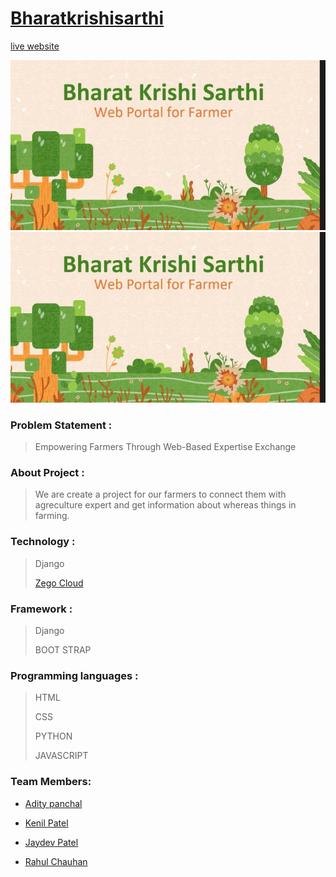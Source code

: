 # [Bharatkrishisarthi ](https://bharatkrishisarthi.onrender.com)

[live website](https://bharatkrishisarthi.onrender.com)

<img src="static/photo/WhatsApp Image 2023-09-24 at 3.51.16 PM.jpeg">


<img src="https://github.com/Rjchauhan18/Tic_Tech_Toe/blob/main/static/photo/WhatsApp%20Image%202023-09-24%20at%203.51.16%20PM.jpeg">

### Problem Statement : 
>   Empowering Farmers Through Web-Based Expertise Exchange


### About Project :

>   We are create a project for our farmers to connect them with agreculture expert and get information about whereas things in farming.

### Technology :

>    Django
>
>    [Zego Cloud](https://www.zegocloud.com/docs)

### Framework :
>    Django
>
>    BOOT STRAP

### Programming languages :
>    HTML
>
>   CSS
>
>   PYTHON
>
>   JAVASCRIPT

### Team Members:


- [Adity panchal](https://github.com/Aditya0323)


- [Kenil Patel](https://github.com/Anoy8293)


- [Jaydev Patel](https://github.com/jaydevrpatel)

- [Rahul Chauhan](https://github.com/Rjchauhan18)
